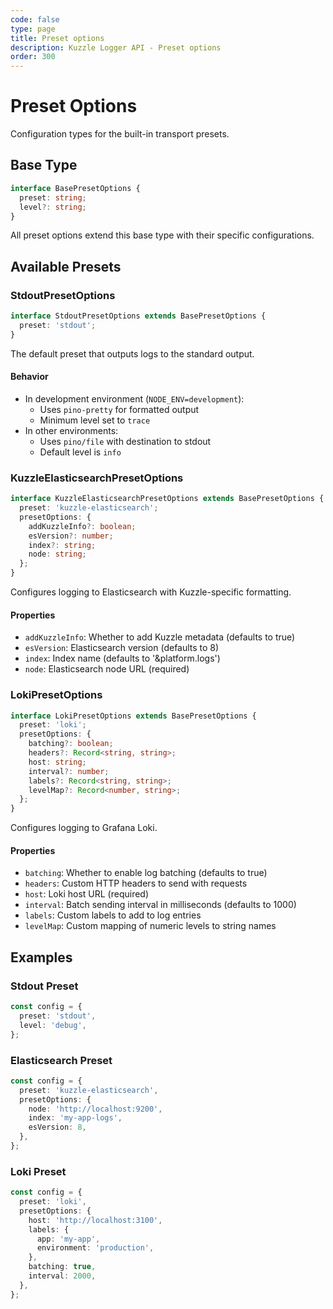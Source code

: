 ```yaml
---
code: false
type: page
title: Preset options
description: Kuzzle Logger API - Preset options
order: 300
---
```


# Preset Options

Configuration types for the built-in transport presets.

## Base Type

```typescript
interface BasePresetOptions {
  preset: string;
  level?: string;
}
```

All preset options extend this base type with their specific configurations.

## Available Presets

### StdoutPresetOptions

```typescript
interface StdoutPresetOptions extends BasePresetOptions {
  preset: 'stdout';
}
```

The default preset that outputs logs to the standard output.

#### Behavior

- In development environment (`NODE_ENV=development`):
  - Uses `pino-pretty` for formatted output
  - Minimum level set to `trace`
- In other environments:
  - Uses `pino/file` with destination to stdout
  - Default level is `info`

### KuzzleElasticsearchPresetOptions

```typescript
interface KuzzleElasticsearchPresetOptions extends BasePresetOptions {
  preset: 'kuzzle-elasticsearch';
  presetOptions: {
    addKuzzleInfo?: boolean;
    esVersion?: number;
    index?: string;
    node: string;
  };
}
```

Configures logging to Elasticsearch with Kuzzle-specific formatting.

#### Properties

- `addKuzzleInfo`: Whether to add Kuzzle metadata (defaults to true)
- `esVersion`: Elasticsearch version (defaults to 8)
- `index`: Index name (defaults to '&platform.logs')
- `node`: Elasticsearch node URL (required)

### LokiPresetOptions

```typescript
interface LokiPresetOptions extends BasePresetOptions {
  preset: 'loki';
  presetOptions: {
    batching?: boolean;
    headers?: Record<string, string>;
    host: string;
    interval?: number;
    labels?: Record<string, string>;
    levelMap?: Record<number, string>;
  };
}
```

Configures logging to Grafana Loki.

#### Properties

- `batching`: Whether to enable log batching (defaults to true)
- `headers`: Custom HTTP headers to send with requests
- `host`: Loki host URL (required)
- `interval`: Batch sending interval in milliseconds (defaults to 1000)
- `labels`: Custom labels to add to log entries
- `levelMap`: Custom mapping of numeric levels to string names

## Examples

### Stdout Preset

```typescript
const config = {
  preset: 'stdout',
  level: 'debug',
};
```

### Elasticsearch Preset

```typescript
const config = {
  preset: 'kuzzle-elasticsearch',
  presetOptions: {
    node: 'http://localhost:9200',
    index: 'my-app-logs',
    esVersion: 8,
  },
};
```

### Loki Preset

```typescript
const config = {
  preset: 'loki',
  presetOptions: {
    host: 'http://localhost:3100',
    labels: {
      app: 'my-app',
      environment: 'production',
    },
    batching: true,
    interval: 2000,
  },
};
```
